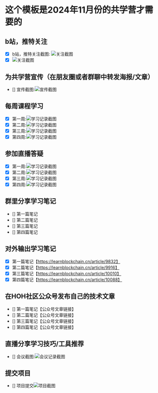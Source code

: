 # 这个模板是2024年11月份的共学营才需要的

## b站，推特关注

- [x] b站，推特关注截图: ![关注截图](./images/01.png)
- [x] ![关注截图](./images/02.png)

## 为共学营宣传（在朋友圈或者群聊中转发海报/文章）

- [] 宣传截图:![宣传截图](./images/你的图片地址)

## 每周课程学习

- [x] 第一周:![学习记录截图](./images/03.png)
- [x] 第二周:![学习记录截图](./images/05.png)
- [x] 第三周:![学习记录截图](./images/07.png)
- [x] 第四周:![学习记录截图](./images/09.png)

## 参加直播答疑

- [x] 第一周:![学习记录截图](./images/04.png)
- [x] 第二周:![学习记录截图](./images/06.png)
- [x] 第三周:![学习记录截图](./images/08.png)
- [x] 第四周:![学习记录截图](./images/10.png)

## 群里分享学习笔记

- [] 第一篇笔记
- [] 第二篇笔记
- [] 第三篇笔记
- [] 第四篇笔记

## 对外输出学习笔记

- [x] 第一篇笔记【https://learnblockchain.cn/article/9832】
- [x] 第二篇笔记【https://learnblockchain.cn/article/9916】
- [x] 第三篇笔记【https://learnblockchain.cn/article/10010】
- [x] 第四篇笔记【https://learnblockchain.cn/article/10088】

## 在HOH社区公众号发布自己的技术文章

- [] 第一篇笔记【公众号文章链接】
- [] 第二篇笔记【公众号文章链接】
- [] 第三篇笔记【公众号文章链接】
- [] 第四篇笔记【公众号文章链接】

## 直播分享学习技巧/工具推荐

- [] 会议截图:![会议记录截图](./images/你的图片地址)

## 提交项目

- [] 项目提交![项目截图](./images/你的图片地址)

